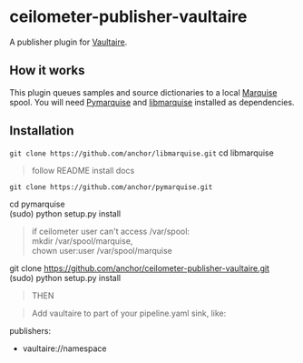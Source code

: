 ceilometer-publisher-vaultaire
==============================

A publisher plugin for [Vaultaire].

[Vaultaire]: https://github.com/anchor/vaultaire


How it works
------------

This plugin queues samples and source dictionaries to a local [Marquise] spool.
You will need [Pymarquise] and [libmarquise] installed as dependencies.

[Marquise]: https://github.com/anchor/marquise
[Pymarquise]: https://github.com/anchor/pymarquise
[libmarquise]: https://github.com/anchor/libmarquise


Installation
---

`git clone https://github.com/anchor/libmarquise.git`
cd libmarquise
> follow README install docs

`git clone https://github.com/anchor/pymarquise.git`

													       
cd pymarquise                                                                                                      
(sudo) python setup.py install                                                                                     
													       
> if ceilometer user can't access /var/spool:                                                                      
>   mkdir /var/spool/marquise,                                                                                     
>   chown user:user /var/spool/marquise                                                                            
													       
git clone https://github.com/anchor/ceilometer-publisher-vaultaire.git                                             
(sudo) python setup.py install                                                                                     
													       
> THEN                                                                                                             
													       
> Add vaultaire to part of your pipeline.yaml sink, like:                                                          
													       
publishers:                                                                                                     
   - vaultaire://namespace                                                                                     
				
